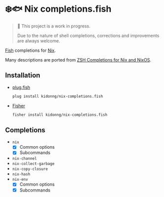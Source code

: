 # ❄️🐟 Nix completions.fish

> 🚧 This project is a work in progress.
>
> Due to the nature of shell completions, corrections and improvements are always welcome.

[Fish](https://fishshell.com/) completions for [Nix](https://nixos.org/).

Many descriptions are ported from [ZSH Completions for Nix and NixOS](https://github.com/spwhitt/nix-zsh-completions).

## Installation

- [plug.fish](https://github.com/kidonng/plug.fish)

  ```sh
  plug install kidonng/nix-completions.fish
  ```

- [Fisher](https://github.com/jorgebucaran/fisher)

  ```sh
  fisher install kidonng/nix-completions.fish
  ```

## Completions

- `nix`
  - [x] Common options
  - [x] Subcommands
- `nix-channel`
- `nix-collect-garbage`
- `nix-copy-closure`
- `nix-hash`
- `nix-env`
  - [x] Common options
  - [x] Subcommands
